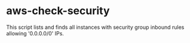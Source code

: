 # aws-check-security
This script lists and finds all instances with security group inbound rules allowing '0.0.0.0/0' IPs.
